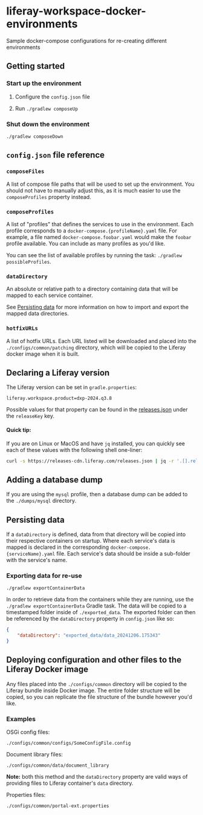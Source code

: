 # liferay-workspace-docker-environments

Sample docker-compose configurations for re-creating different environments

## Getting started

### Start up the environment

1. Configure the `config.json` file

1. Run `./gradlew composeUp`

### Shut down the environment

```
./gradlew composeDown
```

## `config.json` file reference

### `composeFiles`

A list of compose file paths that will be used to set up the environment. You should not have to manually adjust this, as it is much easier to use the `composeProfiles` property instead.

### `composeProfiles`

A list of "profiles" that defines the services to use in the environment. Each profile corresponds to a `docker-compose.{profileName}.yaml` file. For example, a file named `docker-compose.foobar.yaml` would make the `foobar` profile available. You can include as many profiles as you'd like.

You can see the list of available profiles by running the task: `./gradlew possibleProfiles`.

### `dataDirectory`

An absolute or relative path to a directory containing data that will be mapped to each service container.

See [Persisting data](#persisting-data) for more information on how to import and export the mapped data directories.

### `hotfixURLs`

A list of hotfix URLs. Each URL listed will be downloaded and placed into the `./configs/common/patching` directory, which will be copied to the Liferay docker image when it is built.

## Declaring a Liferay version

The Liferay version can be set in `gradle.properties`:

```properties
liferay.workspace.product=dxp-2024.q3.8
```

Possible values for that property can be found in the [releases.json](https://releases.liferay.com/releases.json) under the `releaseKey` key.

#### Quick tip:

If you are on Linux or MacOS and have `jq` installed, you can quickly see each of these values with the following shell one-liner:

```sh
curl -s https://releases-cdn.liferay.com/releases.json | jq -r '.[].releaseKey'
```

## Adding a database dump

If you are using the `mysql` profile, then a database dump can be added to the `./dumps/mysql` directory.

## Persisting data

If a `dataDirectory` is defined, data from that directory will be copied into their respective containers on startup. Where each service's data is mapped is declared in the corresponding `docker-compose.{serviceName}.yaml` file. Each service's data should be inside a sub-folder with the service's name.

### Exporting data for re-use

```
./gradlew exportContainerData
```

In order to retrieve data from the containers while they are running, use the `./gradlew exportContainerData` Gradle task. The data will be copied to a timestamped folder inside of `./exported_data`. The exported folder can then be referenced by the `dataDirectory` property in `config.json` like so:

```json
{
	"dataDirectory": "exported_data/data_20241206.175343"
}
```

## Deploying configuration and other files to the Liferay Docker image

Any files placed into the `./configs/common` directory will be copied to the Liferay bundle inside Docker image. The entire folder structure will be copied, so you can replicate the file structure of the bundle however you'd like.

### Examples

OSGi config files:

```
./configs/common/configs/SomeConfigFile.config
```

Document library files:

```
./configs/common/data/document_library
```

**Note:** both this method and the `dataDirectory` property are valid ways of providing files to Liferay container's `data` directory.

Properties files:

```
./configs/common/portal-ext.properties
```